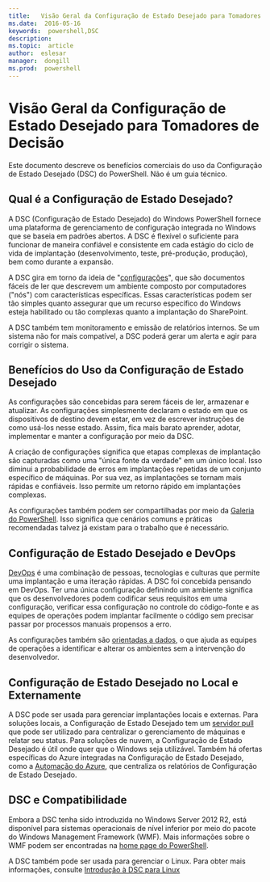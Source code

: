 ```yaml
---
title:   Visão Geral da Configuração de Estado Desejado para Tomadores de Decisão 
ms.date:  2016-05-16
keywords:  powershell,DSC
description:  
ms.topic:  article
author:  eslesar
manager:  dongill
ms.prod:  powershell
---
```


# Visão Geral da Configuração de Estado Desejado para Tomadores de Decisão #

Este documento descreve os benefícios comerciais do uso da Configuração de Estado Desejado (DSC) do PowerShell. Não é um guia técnico.

## Qual é a Configuração de Estado Desejado? ##

A DSC (Configuração de Estado Desejado) do Windows PowerShell fornece uma plataforma de gerenciamento de configuração integrada no Windows que se baseia em padrões abertos. A DSC é flexível o suficiente para funcionar de maneira confiável e consistente em cada estágio do ciclo de vida de implantação (desenvolvimento, teste, pré-produção, produção), bem como durante a expansão. 

A DSC gira em torno da ideia de "[configurações](https://msdn.microsoft.com/en-us/powershell/dsc/configurations)", que são documentos fáceis de ler que descrevem um ambiente composto por computadores ("nós") com características específicas. Essas características podem ser tão simples quanto assegurar que um recurso específico do Windows esteja habilitado ou tão complexas quanto a implantação do SharePoint. 

A DSC também tem monitoramento e emissão de relatórios internos. Se um sistema não for mais compatível, a DSC poderá gerar um alerta e agir para corrigir o sistema. 

## Benefícios do Uso da Configuração de Estado Desejado ##

As configurações são concebidas para serem fáceis de ler, armazenar e atualizar. As configurações simplesmente declaram o estado em que os dispositivos de destino devem estar, em vez de escrever instruções de como usá-los nesse estado. Assim, fica mais barato aprender, adotar, implementar e manter a configuração por meio da DSC. 

A criação de configurações significa que etapas complexas de implantação são capturadas como uma "única fonte da verdade" em um único local. Isso diminui a probabilidade de erros em implantações repetidas de um conjunto específico de máquinas. Por sua vez, as implantações se tornam mais rápidas e confiáveis. Isso permite um retorno rápido em implantações complexas.

As configurações também podem ser compartilhadas por meio da [Galeria do PowerShell](https://powershellgallery.com). Isso significa que cenários comuns e práticas recomendadas talvez já existam para o trabalho que é necessário.


## Configuração de Estado Desejado e DevOps ##

[DevOps](http://blogs.technet.com/b/ashleymcglone/archive/2015/11/20/devops-for-n00bs-ie-windows-people.aspx) é uma combinação de pessoas, tecnologias e culturas que permite uma implantação e uma iteração rápidas. A DSC foi concebida pensando em DevOps. Ter uma única configuração definindo um ambiente significa que os desenvolvedores podem codificar seus requisitos em uma configuração, verificar essa configuração no controle do código-fonte e as equipes de operações podem implantar facilmente o código sem precisar passar por processos manuais propensos a erro. 

As configurações também são [orientadas a dados](https://msdn.microsoft.com/en-us/powershell/dsc/configdata), o que ajuda as equipes de operações a identificar e alterar os ambientes sem a intervenção do desenvolvedor. 

## Configuração de Estado Desejado no Local e Externamente ##

A DSC pode ser usada para gerenciar implantações locais e externas. Para soluções locais, a Configuração de Estado Desejado tem um [servidor pull](https://msdn.microsoft.com/en-us/powershell/dsc/pullserver) que pode ser utilizado para centralizar o gerenciamento de máquinas e relatar seu status. Para soluções de nuvem, a Configuração de Estado Desejado é útil onde quer que o Windows seja utilizável. Também há ofertas específicas do Azure integradas na Configuração de Estado Desejado, como a [Automação do Azure](https://azure.microsoft.com/en-us/documentation/services/automation/), que centraliza os relatórios de Configuração de Estado Desejado. 

## DSC e Compatibilidade ##

Embora a DSC tenha sido introduzida no Windows Server 2012 R2, está disponível para sistemas operacionais de nível inferior por meio do pacote do Windows Management Framework (WMF). Mais informações sobre o WMF podem ser encontradas na [home page do PowerShell](https://msdn.microsoft.com/en-us/powershell/). 

A DSC também pode ser usada para gerenciar o Linux. Para obter mais informações, consulte [Introdução à DSC para Linux](https://msdn.microsoft.com/en-us/powershell/dsc/lnxgettingstarted)



<!--HONumber=May16_HO3-->


